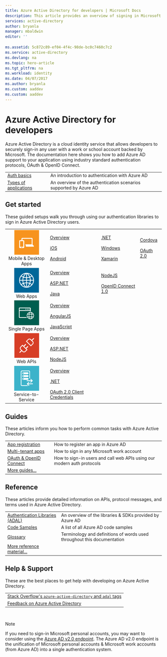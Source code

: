 ```yaml
---
title: Azure Active Directory for developers | Microsoft Docs
description: This article provides an overview of signing in Microsoft work and school accounts using Azure Active Directory.
services: active-directory
author: bryanla
manager: mbaldwin
editor: ''

ms.assetid: 5c872c89-ef04-4f4c-98de-bc0c7460c7c2
ms.service: active-directory
ms.devlang: na
ms.topic: hero-article
ms.tgt_pltfrm: na
ms.workload: identity
ms.date: 04/07/2017
ms.author: bryanla
ms.custom: aaddev
ms.custom: aaddev
---
```

# Azure Active Directory for developers
Azure Active Directory is a cloud identity service that allows developers to securely sign-in any user with a work or school account backed by Microsoft.  The documentation here shows you how to add Azure AD support to your application using industry standard authentication protocols, OAuth & OpenID Connect.

| | |
| --- | --- |
|[Auth basics](active-directory-authentication-scenarios.md) | An introduction to authentication with Azure AD |
|[Types of applications](active-directory-authentication-scenarios.md#application-types-and-scenarios) | An overview of the authentication scenarios supported by Azure AD |                                
                                                                              
## Get started
These guided setups walk you through using our authentication libraries to sign in Azure Active Directory users.

|  |  |  |  |
| --- | --- | --- | --- |
| <center>![Mobile & Desktop Apps](./media/active-directory-developers-guide/NativeApp_Icon.png)<br />Mobile & Desktop Apps</center> | [Overview](active-directory-authentication-scenarios.md#native-application-to-web-api)<br /><br />[iOS](active-directory-devquickstarts-ios.md)<br /><br />[Android](active-directory-devquickstarts-android.md) | [.NET](active-directory-devquickstarts-dotnet.md)<br /><br />[Windows](active-directory-devquickstarts-windowsstore.md)<br /><br />[Xamarin](active-directory-devquickstarts-xamarin.md) | [Cordova](active-directory-devquickstarts-cordova.md)<br /><br />[OAuth 2.0](active-directory-protocols-oauth-code.md) |
| <center>![Web Apps](./media/active-directory-developers-guide/Web_app.png)<br />Web Apps</center> | [Overview](active-directory-authentication-scenarios.md#web-browser-to-web-application)<br /><br />[ASP.NET](active-directory-devquickstarts-webapp-dotnet.md)<br /><br />[Java](active-directory-devquickstarts-webapp-java.md) | [NodeJS](active-directory-devquickstarts-openidconnect-nodejs.md)<br /><br />[OpenID Connect 1.0](active-directory-protocols-openid-connect-code.md) |  |
| <center>![Single Page Apps](./media/active-directory-developers-guide/SPA.png)<br />Single Page Apps</center> | [Overview](active-directory-authentication-scenarios.md#single-page-application-spa)<br /><br />[AngularJS](active-directory-devquickstarts-angular.md)<br /><br />[JavaScript](https://github.com/Azure-Samples/active-directory-javascript-singlepageapp-dotnet-webapi) |  |  |
| <center>![Web APIs](./media/active-directory-developers-guide/Web_API.png)<br />Web APIs</center> | [Overview](active-directory-authentication-scenarios.md#web-application-to-web-api)<br /><br />[ASP.NET](active-directory-devquickstarts-webapi-dotnet.md)<br /><br />[NodeJS](active-directory-devquickstarts-webapi-nodejs.md) | &nbsp; |
| <center>![Service-to-service](./media/active-directory-developers-guide/Service_App.png)<br />Service-to-Service</center> | [Overview](active-directory-authentication-scenarios.md#daemon-or-server-application-to-web-api)<br /><br />[.NET](active-directory-code-samples.md#server-or-daemon-application-to-web-api)<br /><br />[OAuth 2.0 Client Credentials](active-directory-protocols-oauth-service-to-service.md) |  |

## Guides
These articles inform you how to perform common tasks with Azure Active Directory.

|                                                                           |  |
|---------------------------------------------------------------------------| --- |
|[App registration](active-directory-integrating-applications.md)           | How to register an app in Azure AD |
|[Multi-tenant apps](active-directory-devhowto-multi-tenant-overview.md)    | How to sign in any Microsoft work account |
|[OAuth & OpenID Connect](active-directory-protocols-openid-connect-code.md)| How to sign-in users and call web APIs using our modern auth protocols |
|[More guides...](active-directory-developers-guide-index.md#guides)        |     |

## Reference
These articles provide detailed information on APIs, protocol messages, and terms used in Azure Active Directory.

|                                                                                   | |
| ----------------------------------------------------------------------------------| --- |
| [Authentication Libraries (ADAL)](active-directory-authentication-libraries.md)   | An overview of the libraries & SDKs provided by Azure AD |
| [Code Samples](active-directory-code-samples.md)                                  | A list of all Azure AD code samples |
| [Glossary](active-directory-dev-glossary.md)                                      | Terminology and definitions of words used throughout this documentation |
| [More reference material...](active-directory-developers-guide-index.md#reference)|     |

## Help & Support
These are the best places to get help with developing on Azure Active Directory.

|  |  
|---|
|[Stack Overflow's `azure-active-directory` and `adal` tags](http://stackoverflow.com/questions/tagged/azure-active-directory+or+adal)      |
|[Feedback on Azure Active Directory](https://feedback.azure.com/forums/169401-azure-active-directory/category/164757-developer-experiences)|

<br />

> [!NOTE]
> If you need to sign-in Microsoft personal accounts, you may want to consider using the [Azure AD v2.0 endpoint](active-directory-appmodel-v2-overview.md).  The Azure AD v2.0 endpoint is the unification of Microsoft personal accounts & Microsoft work accounts (from Azure AD) into a single authentication system.
